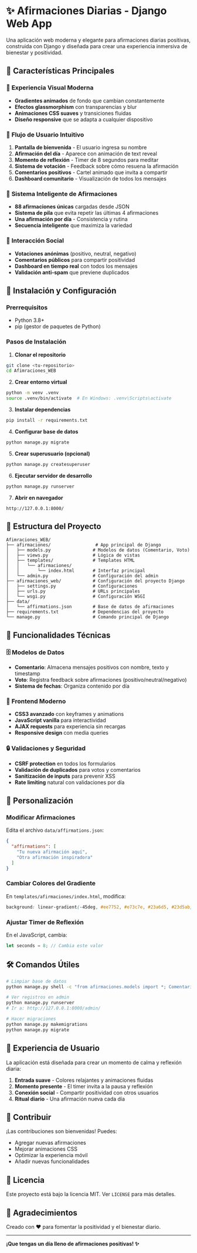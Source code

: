 # ✨ Afirmaciones Diarias - Django Web App

Una aplicación web moderna y elegante para afirmaciones diarias positivas, construida con Django y diseñada para crear una experiencia inmersiva de bienestar y positividad.

## 🌟 Características Principales

### 🎨 **Experiencia Visual Moderna**
- **Gradientes animados** de fondo que cambian constantemente
- **Efectos glassmorphism** con transparencias y blur
- **Animaciones CSS suaves** y transiciones fluidas
- **Diseño responsive** que se adapta a cualquier dispositivo

### 🔄 **Flujo de Usuario Intuitivo**
1. **Pantalla de bienvenida** - El usuario ingresa su nombre
2. **Afirmación del día** - Aparece con animación de text reveal
3. **Momento de reflexión** - Timer de 8 segundos para meditar
4. **Sistema de votación** - Feedback sobre cómo resuena la afirmación
5. **Comentarios positivos** - Cartel animado que invita a compartir
6. **Dashboard comunitario** - Visualización de todos los mensajes

### 🧠 **Sistema Inteligente de Afirmaciones**
- **88 afirmaciones únicas** cargadas desde JSON
- **Sistema de pila** que evita repetir las últimas 4 afirmaciones
- **Una afirmación por día** - Consistencia y rutina
- **Secuencia inteligente** que maximiza la variedad

### 💬 **Interacción Social**
- **Votaciones anónimas** (positivo, neutral, negativo)
- **Comentarios públicos** para compartir positividad
- **Dashboard en tiempo real** con todos los mensajes
- **Validación anti-spam** que previene duplicados

## 🚀 Instalación y Configuración

### Prerrequisitos
- Python 3.8+
- pip (gestor de paquetes de Python)

### Pasos de Instalación

1. **Clonar el repositorio**
```bash
git clone <tu-repositorio>
cd Afimraciones_WEB
```

2. **Crear entorno virtual**
```bash
python -m venv .venv
source .venv/bin/activate  # En Windows: .venv\Scripts\activate
```

3. **Instalar dependencias**
```bash
pip install -r requirements.txt
```

4. **Configurar base de datos**
```bash
python manage.py migrate
```

5. **Crear superusuario (opcional)**
```bash
python manage.py createsuperuser
```

6. **Ejecutar servidor de desarrollo**
```bash
python manage.py runserver
```

7. **Abrir en navegador**
```
http://127.0.0.1:8000/
```

## 📁 Estructura del Proyecto

```
Afimraciones_WEB/
├── afirmaciones/                 # App principal de Django
│   ├── models.py                # Modelos de datos (Comentario, Voto)
│   ├── views.py                 # Lógica de vistas
│   ├── templates/               # Templates HTML
│   │   └── afirmaciones/
│   │       └── index.html       # Interfaz principal
│   └── admin.py                 # Configuración del admin
├── afirmaciones_web/            # Configuración del proyecto Django
│   ├── settings.py              # Configuraciones
│   ├── urls.py                  # URLs principales
│   └── wsgi.py                  # Configuración WSGI
├── data/
│   └── affirmations.json        # Base de datos de afirmaciones
├── requirements.txt             # Dependencias del proyecto
└── manage.py                    # Comando principal de Django
```

## 🎯 Funcionalidades Técnicas

### 🗄️ **Modelos de Datos**
- **Comentario**: Almacena mensajes positivos con nombre, texto y timestamp
- **Voto**: Registra feedback sobre afirmaciones (positivo/neutral/negativo)
- **Sistema de fechas**: Organiza contenido por día

### 🎨 **Frontend Moderno**
- **CSS3 avanzado** con keyframes y animations
- **JavaScript vanilla** para interactividad
- **AJAX requests** para experiencia sin recargas
- **Responsive design** con media queries

### 🔒 **Validaciones y Seguridad**
- **CSRF protection** en todos los formularios
- **Validación de duplicados** para votos y comentarios
- **Sanitización de inputs** para prevenir XSS
- **Rate limiting** natural con validaciones por día

## 🎨 Personalización

### Modificar Afirmaciones
Edita el archivo `data/affirmations.json`:
```json
{
  "affirmations": [
    "Tu nueva afirmación aquí",
    "Otra afirmación inspiradora"
  ]
}
```

### Cambiar Colores del Gradiente
En `templates/afirmaciones/index.html`, modifica:
```css
background: linear-gradient(-45deg, #ee7752, #e73c7e, #23a6d5, #23d5ab);
```

### Ajustar Timer de Reflexión
En el JavaScript, cambia:
```javascript
let seconds = 8; // Cambia este valor
```

## 🛠️ Comandos Útiles

```bash
# Limpiar base de datos
python manage.py shell -c "from afirmaciones.models import *; Comentario.objects.all().delete(); Voto.objects.all().delete()"

# Ver registros en admin
python manage.py runserver
# Ir a: http://127.0.0.1:8000/admin/

# Hacer migraciones
python manage.py makemigrations
python manage.py migrate
```

## 🌈 Experiencia de Usuario

La aplicación está diseñada para crear un momento de calma y reflexión diaria:

1. **Entrada suave** - Colores relajantes y animaciones fluidas
2. **Momento presente** - El timer invita a la pausa y reflexión
3. **Conexión social** - Compartir positividad con otros usuarios
4. **Ritual diario** - Una afirmación nueva cada día

## 🤝 Contribuir

¡Las contribuciones son bienvenidas! Puedes:
- Agregar nuevas afirmaciones
- Mejorar animaciones CSS
- Optimizar la experiencia móvil
- Añadir nuevas funcionalidades

## 📄 Licencia

Este proyecto está bajo la licencia MIT. Ver `LICENSE` para más detalles.

## 🙏 Agradecimientos

Creado con ❤️ para fomentar la positividad y el bienestar diario.

---

**¡Que tengas un día lleno de afirmaciones positivas! ✨** 